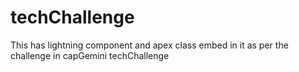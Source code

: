 # techChallenge
This has lightning component and apex class embed in it as per the challenge in capGemini techChallenge
